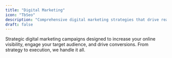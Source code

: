 ```yaml
---
title: "Digital Marketing"
icon: "TbSeo"
description: "Comprehensive digital marketing strategies that drive real results and measurable growth for your business."
draft: false
---
```


Strategic digital marketing campaigns designed to increase your online visibility, engage your target audience, and drive conversions. From strategy to execution, we handle it all.
